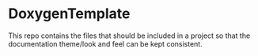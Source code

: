 # DoxygenTemplate

This repo contains the files that should be included in a project so that the documentation theme/look and feel can be kept consistent. 

